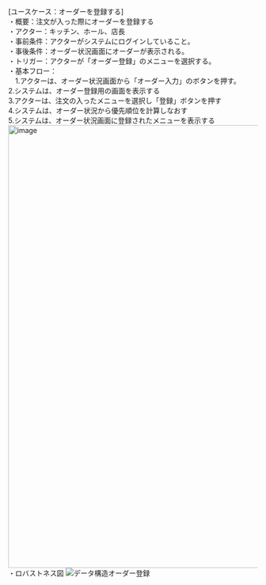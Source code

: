 [ユースケース：オーダーを登録する]  
・概要：注文が入った際にオーダーを登録する  
・アクター：キッチン、ホール、店長  
・事前条件：アクターがシステムにログインしていること。  
・事後条件：オーダー状況画面にオーダーが表示される。  
・トリガー：アクターが「オーダー登録」のメニューを選択する。  
・基本フロー：  
　1.アクターは、オーダー状況画面から「オーダー入力」のボタンを押す。  
  2.システムは、オーダー登録用の画面を表示する  
  3.アクターは、注文の入ったメニューを選択し「登録」ボタンを押す  
  4.システムは、オーダー状況から優先順位を計算しなおす  
  5.システムは、オーダー状況画面に登録されたメニューを表示する  
  <img width="895" alt="image" src="https://github.com/urakawa-es5/security/assets/119495449/10055f7c-dee5-4a69-9880-68930da253ef">
  ・ロバストネス図
  ![データ構造オーダー登録](https://github.com/urakawa-es5/security/assets/136284569/251dd717-6184-4744-aed0-d448f8e37c48)

